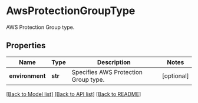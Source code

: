 # AwsProtectionGroupType

AWS Protection Group type.

## Properties
Name | Type | Description | Notes
------------ | ------------- | ------------- | -------------
**environment** | **str** | Specifies AWS Protection Group type. | [optional] 

[[Back to Model list]](../README.md#documentation-for-models) [[Back to API list]](../README.md#documentation-for-api-endpoints) [[Back to README]](../README.md)


